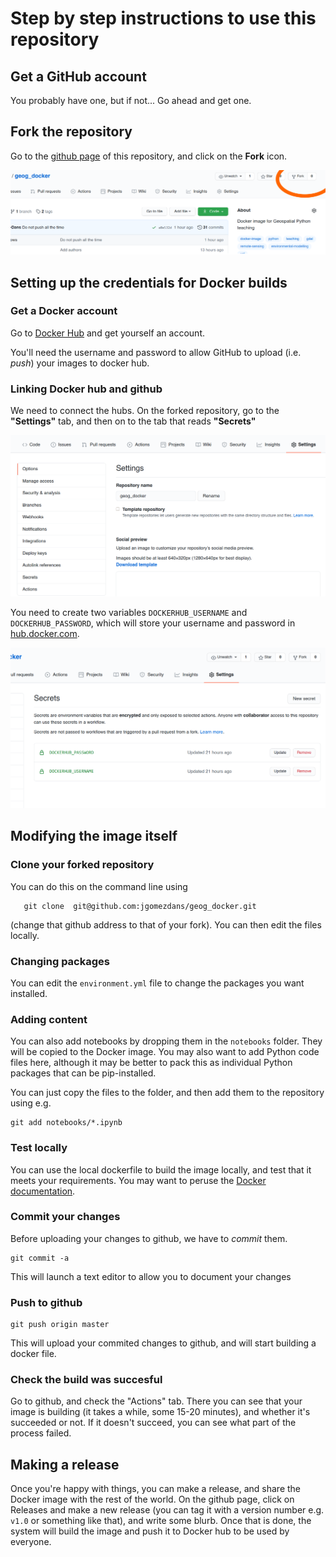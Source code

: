 # Step by step instructions to use this repository

## Get a GitHub account

You probably have one, but if not... Go ahead and get one. 

## Fork the repository

Go to the [github page](https://github.com/UCL-EO/geog_docker) of this repository, and click on the **Fork** icon.

![Fork button](fork.png)

## Setting up the credentials for Docker builds

### Get a Docker account

Go to [Docker Hub](https://hub.docker.com/) and get yourself an account.

You'll need the username and password to allow GitHub to upload (i.e. *push*) your images to docker hub.

### Linking Docker hub and github

We need to connect the hubs. On the forked repository, go to the **"Settings"** tab, and then on to the tab that reads **"Secrets"**

![Secrets tab](secrets.png)


You need to create two variables `DOCKERHUB_USERNAME` and `DOCKERHUB_PASSWORD`, which will store your username and password in [hub.docker.com](https://hub.docker.com/). 

![Secret variables](secrets2.png)

## Modifying the image itself

### Clone your forked repository

You can do this on the command line using

```
   git clone  git@github.com:jgomezdans/geog_docker.git
```

(change that github address to that of your fork). You can then edit the files locally.

### Changing packages

You can edit the `environment.yml` file to change the packages you want installed.

### Adding content

You can also add notebooks by dropping them in the `notebooks` folder. They will be copied to the Docker image. You may also want to add Python code files here, although it may be better to pack this as individual Python packages that can be pip-installed.

You can just copy the files to the folder, and then add them to the repository using e.g.

```
git add notebooks/*.ipynb
```

### Test locally

You can use the local dockerfile to build the image locally, and test that it meets your requirements. You may want to peruse the [Docker documentation](https://docs.docker.com/get-started/).

### Commit your changes

Before uploading your changes to github, we have to *commit* them.

```
git commit -a
```

This will launch a text editor to allow you to document your changes

### Push to github

```
git push origin master
```

This will upload your commited changes to github, and will start building a docker file.

### Check the build was succesful

Go to github, and check the "Actions" tab. There you can see that your image is building (it takes a while, some 15-20 minutes), and whether it's succeeded or not. If it doesn't succeed, you can see what part of the process failed.

## Making a release

Once you're happy with things, you can make a release, and share the Docker image with the rest of the world. On the github page, click on Releases and make a new release (you can tag it with a version number e.g. `v1.0` or something like that), and write some blurb. Once that is done, the system will build the image and push it to Docker hub to be used by everyone.



